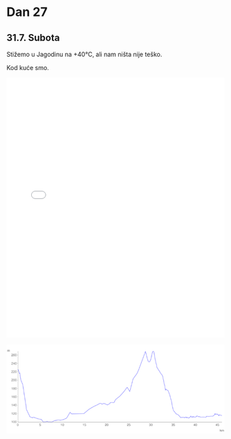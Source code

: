 # Dan 27

## 31.7. Subota

Stižemo u Jagodinu na +40°C, ali nam ništa nije teško.

Kod kuće smo.

<iframe width="100%" height="600px" frameborder="0" allowfullscreen src="//umap.openstreetmap.fr/en/map/bajsom-po-srbiji_570086?scaleControl=true&miniMap=false&scrollWheelZoom=false&zoomControl=true&allowEdit=false&moreControl=true&searchControl=false&tilelayersControl=null&embedControl=false&datalayersControl=null&onLoadPanel=undefined&captionBar=false&fullscreenControl=true&locateControl=false&editinosmControl=false&datalayers=1627958#11/44.1104/21.2786"></iframe>

![Visinski profil](./img/dan-27.png)
